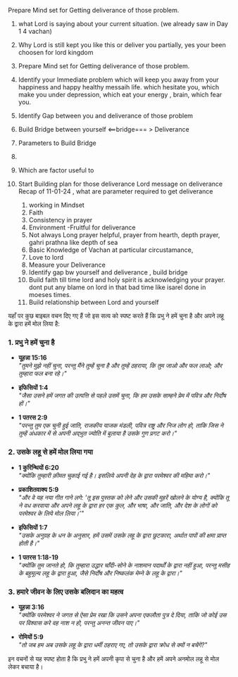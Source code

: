 Prepare Mind set for Getting deliverance of those problem.

1. what Lord is saying about your current situation. (we already saw in Day 1 4 vachan)
2. Why Lord is still kept you like this or deliver you partially, yes your been choosen for lord kingdom
3. Prepare Mind set for Getting deliverance of those problem.
4. Identify your Immediate problem which will keep you away from your happiness and happy healthy messaih life. which hesitate you, which make you under depression, which eat your energy , brain, which fear you.
5. Identify Gap between you and deliverance of those problem
6. Build Bridge between yourself <==bridge=== > Deliverance  
7. Parameters to Build Bridge

	
1. 
2. Which are factor useful to 
3. Start Building plan for those deliverance 
	Lord message on deliverance
	Recap of 11-01-24 ,
	what are parameter required to get deliverance 
	1. working in Mindset
	2. Faith
	3. Consistency in prayer
	4. Environment -Fruitful for deliverance 
	5. Not always Long prayer helpful, prayer from hearth, depth prayer, gahri prathna like depth of sea
	6. Basic Knowledge of Vachan at particular circustamance,
	7. Love to lord
	8. Measure your Deliverance 
	9. Identify gap bw yourself and deliverance , build bridge
	10. Build faith till time lord and holy spirit is acknowledging your prayer. dont put any blame on lord in that bad time like isarel done in moeses times.
	11. Build relationship between Lord and yourself


यहाँ पर कुछ बाइबल वचन दिए गए हैं जो इस सत्य को स्पष्ट करते हैं कि प्रभु ने हमें चुना है और अपने लहू के द्वारा हमें मोल लिया है:

### 1. **प्रभु ने हमें चुना है**

- **यूहन्ना 15:16**  
    _"तुमने मुझे नहीं चुना, परन्तु मैंने तुम्हें चुना है और तुम्हें ठहराया, कि तुम जाओ और फल लाओ; और तुम्हारा फल बना रहे।"_
    
- **इफिसियों 1:4**  
    _"जैसा उसने हमें जगत की उत्पत्ति से पहले उसमें चुना, कि हम उसके साम्हने प्रेम में पवित्र और निर्दोष हों।"_
    
- **1 पतरस 2:9**  
    _"परन्तु तुम एक चुनी हुई जाति, राजकीय याजक मंडली, पवित्र राष्ट्र और निज लोग हो, ताकि जिस ने तुम्हें अंधकार में से अपनी अद्भुत ज्योति में बुलाया है उसके गुण प्रगट करो।"_
    

### 2. **उसके लहू से हमें मोल लिया गया**

- **1 कुरिन्थियों 6:20**  
    _"क्योंकि तुम्हारी क़ीमत चुकाई गई है। इसलिये अपनी देह के द्वारा परमेश्वर की महिमा करो।"_
    
- **प्रकाशितवाक्य 5:9**  
    _"और वे यह नया गीत गाने लगे: 'तू इस पुस्तक को लेने और उसकी मुहरें खोलने के योग्य है, क्योंकि तू ने वध करवाया और अपने लहू के द्वारा हर एक कुल, और भाषा, और जाति, और देश के लोगों को परमेश्वर के लिये मोल लिया।'"_
    
- **इफिसियों 1:7**  
    _"उसके अनुग्रह के धन के अनुसार, हमें उसमें उसके लहू के द्वारा छुटकारा, अर्थात पापों की क्षमा प्राप्त होती है।"_
    
- **1 पतरस 1:18-19**  
    _"क्योंकि तुम जानते हो, कि तुम्हारा उद्धार चाँदी-सोने के नाशमान पदार्थों के द्वारा नहीं हुआ, परन्तु मसीह के बहुमूल्य लहू के द्वारा हुआ, जैसे निर्दोष और निष्कलंक मेम्ने के लहू के द्वारा।"_
    

### 3. **हमारे जीवन के लिए उसके बलिदान का महत्व**

- **यूहन्ना 3:16**  
    _"क्योंकि परमेश्वर ने जगत से ऐसा प्रेम रखा कि उसने अपना एकलौता पुत्र दे दिया, ताकि जो कोई उस पर विश्वास करे वह नाश न हो, परन्तु अनन्त जीवन पाए।"_
    
- **रोमियों 5:9**  
    _"तो जब हम अब उसके लहू के द्वारा धर्मी ठहराए गए, तो उसके द्वारा क्रोध से क्यों न बचेंगे?"_
    

इन वचनों से यह स्पष्ट होता है कि प्रभु ने हमें अपनी कृपा से चुना है और हमें अपने अनमोल लहू से मोल लेकर बचाया है।